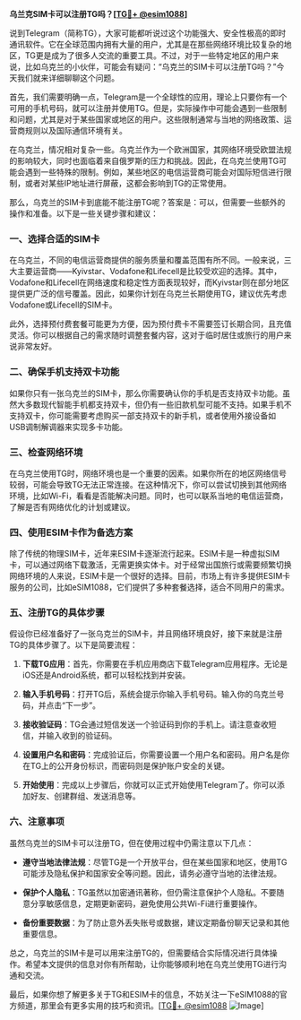 **乌兰克SIM卡可以注册TG吗？[[TG💪+ @esim1088](https://t.me/s/esim1088)]**

说到Telegram（简称TG），大家可能都听说过这个功能强大、安全性极高的即时通讯软件。它在全球范围内拥有大量的用户，尤其是在那些网络环境比较复杂的地区，TG更是成为了很多人交流的重要工具。不过，对于一些特定地区的用户来说，比如乌克兰的小伙伴，可能会有疑问：“乌克兰的SIM卡可以注册TG吗？”今天我们就来详细聊聊这个问题。

首先，我们需要明确一点，Telegram是一个全球性的应用，理论上只要你有一个可用的手机号码，就可以注册并使用TG。但是，实际操作中可能会遇到一些限制和问题，尤其是对于某些国家或地区的用户。这些限制通常与当地的网络政策、运营商规则以及国际通信环境有关。

在乌克兰，情况相对复杂一些。乌克兰作为一个欧洲国家，其网络环境受欧盟法规的影响较大，同时也面临着来自俄罗斯的压力和挑战。因此，在乌克兰使用TG可能会遇到一些特殊的限制。例如，某些地区的电信运营商可能会对国际短信进行限制，或者对某些IP地址进行屏蔽，这都会影响到TG的正常使用。

那么，乌克兰的SIM卡到底能不能注册TG呢？答案是：可以，但需要一些额外的操作和准备。以下是一些关键步骤和建议：

### 一、选择合适的SIM卡

在乌克兰，不同的电信运营商提供的服务质量和覆盖范围有所不同。一般来说，三大主要运营商——Kyivstar、Vodafone和Lifecell是比较受欢迎的选择。其中，Vodafone和Lifecell在网络速度和稳定性方面表现较好，而Kyivstar则在部分地区提供更广泛的信号覆盖。因此，如果你计划在乌克兰长期使用TG，建议优先考虑Vodafone或Lifecell的SIM卡。

此外，选择预付费套餐可能更为方便，因为预付费卡不需要签订长期合同，且充值灵活。你可以根据自己的需求随时调整套餐内容，这对于临时居住或旅行的用户来说非常友好。

### 二、确保手机支持双卡功能

如果你只有一张乌克兰的SIM卡，那么你需要确认你的手机是否支持双卡功能。虽然大多数现代智能手机都支持双卡，但仍有一些旧款机型可能不支持。如果手机不支持双卡，你可能需要考虑购买一部支持双卡的新手机，或者使用外接设备如USB调制解调器来实现多卡功能。

### 三、检查网络环境

在乌克兰使用TG时，网络环境也是一个重要的因素。如果你所在的地区网络信号较弱，可能会导致TG无法正常连接。在这种情况下，你可以尝试切换到其他网络环境，比如Wi-Fi，看看是否能解决问题。同时，也可以联系当地的电信运营商，了解是否有网络优化的计划或建议。

### 四、使用ESIM卡作为备选方案

除了传统的物理SIM卡，近年来ESIM卡逐渐流行起来。ESIM卡是一种虚拟SIM卡，可以通过网络下载激活，无需更换实体卡。对于经常出国旅行或需要频繁切换网络环境的人来说，ESIM卡是一个很好的选择。目前，市场上有许多提供ESIM卡服务的公司，比如eSIM1088，它们提供了多种套餐选择，适合不同用户的需求。

### 五、注册TG的具体步骤

假设你已经准备好了一张乌克兰的SIM卡，并且网络环境良好，接下来就是注册TG的具体步骤了。以下是简要流程：

1. **下载TG应用**：首先，你需要在手机应用商店下载Telegram应用程序。无论是iOS还是Android系统，都可以轻松找到并安装。

2. **输入手机号码**：打开TG后，系统会提示你输入手机号码。输入你的乌克兰号码，并点击“下一步”。

3. **接收验证码**：TG会通过短信发送一个验证码到你的手机上。请注意查收短信，并输入收到的验证码。

4. **设置用户名和密码**：完成验证后，你需要设置一个用户名和密码。用户名是你在TG上的公开身份标识，而密码则是保护账户安全的关键。

5. **开始使用**：完成以上步骤后，你就可以正式开始使用Telegram了。你可以添加好友、创建群组、发送消息等。

### 六、注意事项

虽然乌克兰的SIM卡可以注册TG，但在使用过程中仍需注意以下几点：

- **遵守当地法律法规**：尽管TG是一个开放平台，但在某些国家和地区，使用TG可能涉及隐私保护和国家安全等问题。因此，请务必遵守当地的法律法规。
  
- **保护个人隐私**：TG虽然以加密通讯著称，但仍需注意保护个人隐私。不要随意分享敏感信息，定期更新密码，避免使用公共Wi-Fi进行重要操作。

- **备份重要数据**：为了防止意外丢失账号或数据，建议定期备份聊天记录和其他重要信息。

总之，乌克兰的SIM卡是可以用来注册TG的，但需要结合实际情况进行具体操作。希望本文提供的信息对你有所帮助，让你能够顺利地在乌克兰使用TG进行沟通和交流。

最后，如果你想了解更多关于TG和ESIM卡的信息，不妨关注一下eSIM1088的官方频道，那里会有更多实用的技巧和资讯。[[TG💪+ @esim1088](https://t.me/s/esim1088) ![Image](https://i.postimg.cc/4NQfJmqS/Snipaste-2025-05-13-00-14-12.png)]